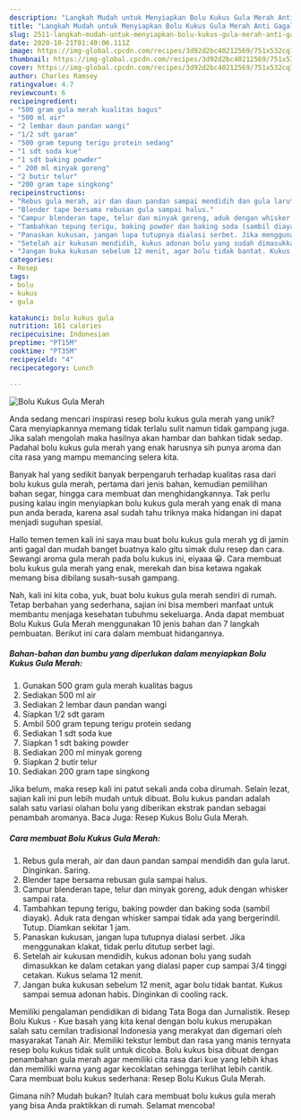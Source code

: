```yaml
---
description: "Langkah Mudah untuk Menyiapkan Bolu Kukus Gula Merah Anti Gagal"
title: "Langkah Mudah untuk Menyiapkan Bolu Kukus Gula Merah Anti Gagal"
slug: 2511-langkah-mudah-untuk-menyiapkan-bolu-kukus-gula-merah-anti-gagal
date: 2020-10-21T01:49:06.111Z
image: https://img-global.cpcdn.com/recipes/3d92d2bc40212569/751x532cq70/bolu-kukus-gula-merah-foto-resep-utama.jpg
thumbnail: https://img-global.cpcdn.com/recipes/3d92d2bc40212569/751x532cq70/bolu-kukus-gula-merah-foto-resep-utama.jpg
cover: https://img-global.cpcdn.com/recipes/3d92d2bc40212569/751x532cq70/bolu-kukus-gula-merah-foto-resep-utama.jpg
author: Charles Ramsey
ratingvalue: 4.7
reviewcount: 6
recipeingredient:
- "500 gram gula merah kualitas bagus"
- "500 ml air"
- "2 lembar daun pandan wangi"
- "1/2 sdt garam"
- "500 gram tepung terigu protein sedang"
- "1 sdt soda kue"
- "1 sdt baking powder"
- " 200 ml minyak goreng"
- "2 butir telur"
- "200 gram tape singkong"
recipeinstructions:
- "Rebus gula merah, air dan daun pandan sampai mendidih dan gula larut. Dinginkan. Saring."
- "Blender tape bersama rebusan gula sampai halus."
- "Campur blenderan tape, telur dan minyak goreng, aduk dengan whisker sampai rata."
- "Tambahkan tepung terigu, baking powder dan baking soda (sambil diayak). Aduk rata dengan whisker sampai tidak ada yang bergerindil. Tutup. Diamkan sekitar 1 jam."
- "Panaskan kukusan, jangan lupa tutupnya dialasi serbet. Jika menggunakan klakat, tidak perlu ditutup serbet lagi."
- "Setelah air kukusan mendidih, kukus adonan bolu yang sudah dimasukkan ke dalam cetakan yang dialasi paper cup sampai 3/4 tinggi cetakan. Kukus selama 12 menit."
- "Jangan buka kukusan sebelum 12 menit, agar bolu tidak bantat. Kukus sampai semua adonan habis. Dinginkan di cooling rack."
categories:
- Resep
tags:
- bolu
- kukus
- gula

katakunci: bolu kukus gula 
nutrition: 161 calories
recipecuisine: Indonesian
preptime: "PT15M"
cooktime: "PT35M"
recipeyield: "4"
recipecategory: Lunch

---
```



![Bolu Kukus Gula Merah](https://img-global.cpcdn.com/recipes/3d92d2bc40212569/751x532cq70/bolu-kukus-gula-merah-foto-resep-utama.jpg)

Anda sedang mencari inspirasi resep bolu kukus gula merah yang unik? Cara menyiapkannya memang tidak terlalu sulit namun tidak gampang juga. Jika salah mengolah maka hasilnya akan hambar dan bahkan tidak sedap. Padahal bolu kukus gula merah yang enak harusnya sih punya aroma dan cita rasa yang mampu memancing selera kita.

Banyak hal yang sedikit banyak berpengaruh terhadap kualitas rasa dari bolu kukus gula merah, pertama dari jenis bahan, kemudian pemilihan bahan segar, hingga cara membuat dan menghidangkannya. Tak perlu pusing kalau ingin menyiapkan bolu kukus gula merah yang enak di mana pun anda berada, karena asal sudah tahu triknya maka hidangan ini dapat menjadi suguhan spesial.

Hallo temen temen kali ini saya mau buat bolu kukus gula merah yg di jamin anti gagal dan mudah banget buatnya kalo gitu simak dulu resep dan cara. Sewangi aroma gula merah pada bolu kukus ini, eiyaaa 😀. Cara membuat bolu kukus gula merah yang enak, merekah dan bisa ketawa ngakak memang bisa dibilang susah-susah gampang.


Nah, kali ini kita coba, yuk, buat bolu kukus gula merah sendiri di rumah. Tetap berbahan yang sederhana, sajian ini bisa memberi manfaat untuk membantu menjaga kesehatan tubuhmu sekeluarga. Anda dapat membuat Bolu Kukus Gula Merah menggunakan 10 jenis bahan dan 7 langkah pembuatan. Berikut ini cara dalam membuat hidangannya.

<!--inarticleads1-->

##### Bahan-bahan dan bumbu yang diperlukan dalam menyiapkan Bolu Kukus Gula Merah:

1. Gunakan 500 gram gula merah kualitas bagus
1. Sediakan 500 ml air
1. Sediakan 2 lembar daun pandan wangi
1. Siapkan 1/2 sdt garam
1. Ambil 500 gram tepung terigu protein sedang
1. Sediakan 1 sdt soda kue
1. Siapkan 1 sdt baking powder
1. Sediakan  200 ml minyak goreng
1. Siapkan 2 butir telur
1. Sediakan 200 gram tape singkong


Jika belum, maka resep kali ini patut sekali anda coba dirumah. Selain lezat, sajian kali ini pun lebih mudah untuk dibuat. Bolu kukus pandan adalah salah satu variasi olahan bolu yang diberikan ekstrak pandan sebagai penambah aromanya. Baca Juga: Resep Kukus Bolu Gula Merah. 

<!--inarticleads2-->

##### Cara membuat Bolu Kukus Gula Merah:

1. Rebus gula merah, air dan daun pandan sampai mendidih dan gula larut. Dinginkan. Saring.
1. Blender tape bersama rebusan gula sampai halus.
1. Campur blenderan tape, telur dan minyak goreng, aduk dengan whisker sampai rata.
1. Tambahkan tepung terigu, baking powder dan baking soda (sambil diayak). Aduk rata dengan whisker sampai tidak ada yang bergerindil. Tutup. Diamkan sekitar 1 jam.
1. Panaskan kukusan, jangan lupa tutupnya dialasi serbet. Jika menggunakan klakat, tidak perlu ditutup serbet lagi.
1. Setelah air kukusan mendidih, kukus adonan bolu yang sudah dimasukkan ke dalam cetakan yang dialasi paper cup sampai 3/4 tinggi cetakan. Kukus selama 12 menit.
1. Jangan buka kukusan sebelum 12 menit, agar bolu tidak bantat. Kukus sampai semua adonan habis. Dinginkan di cooling rack.


Memiliki pengalaman pendidikan di bidang Tata Boga dan Jurnalistik. Resep Bolu Kukus - Kue basah yang kita kenal dengan bolu kukus merupakan salah satu cemilan tradisional Indonesia yang merakyat dan digemari oleh masyarakat Tanah Air. Memiliki tekstur lembut dan rasa yang manis ternyata resep bolu kukus tidak sulit untuk dicoba. Bolu kukus bisa dibuat dengan penambahan gula merah agar memiliki cita rasa dari kue yang lebih khas dan memiliki warna yang agar kecoklatan sehingga terlihat lebih cantik. Cara membuat bolu kukus sederhana: Resep Bolu Kukus Gula Merah. 

Gimana nih? Mudah bukan? Itulah cara membuat bolu kukus gula merah yang bisa Anda praktikkan di rumah. Selamat mencoba!
